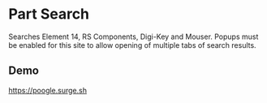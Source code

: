 # Part Search

Searches Element 14, RS Components, Digi-Key and Mouser. Popups must be enabled for this site to allow opening of multiple tabs of search results.

## Demo

<https://poogle.surge.sh>
